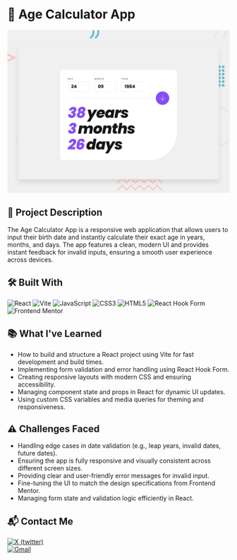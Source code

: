# 📌 Age Calculator App

![age calculator app preview](./src/assets/preview.jpg)

## 📝 Project Description

The Age Calculator App is a responsive web application that allows users to input their birth date and instantly calculate their exact age in years, months, and days. The app features a clean, modern UI and provides instant feedback for invalid inputs, ensuring a smooth user experience across devices.

## 🛠️ Built With

![React](https://img.shields.io/badge/React-20232A?style=for-the-badge&logo=react&logoColor=61DAFB)
![Vite](https://img.shields.io/badge/Vite-646CFF?style=for-the-badge&logo=vite&logoColor=FFD62E)
![JavaScript](https://img.shields.io/badge/JavaScript-F7DF1E?style=for-the-badge&logo=javascript&logoColor=black)
![CSS3](https://img.shields.io/badge/CSS3-1572B6?style=for-the-badge&logo=css&logoColor=white)
![HTML5](https://img.shields.io/badge/HTML5-E34F26?style=for-the-badge&logo=html5&logoColor=white)
![React Hook Form](https://img.shields.io/badge/React_Hook_Form-EC5990?style=for-the-badge&logo=reacthookform&logoColor=white)
![Frontend Mentor](https://img.shields.io/badge/Frontend%20Mentor-3A3A3A?style=for-the-badge&logo=frontendmentor&logoColor=white)

## 📚 What I've Learned

- How to build and structure a React project using Vite for fast development and build times.
- Implementing form validation and error handling using React Hook Form.
- Creating responsive layouts with modern CSS and ensuring accessibility.
- Managing component state and props in React for dynamic UI updates.
- Using custom CSS variables and media queries for theming and responsiveness.

## ⚠️ Challenges Faced

- Handling edge cases in date validation (e.g., leap years, invalid dates, future dates).
- Ensuring the app is fully responsive and visually consistent across different screen sizes.
- Providing clear and user-friendly error messages for invalid input.
- Fine-tuning the UI to match the design specifications from Frontend Mentor.
- Managing form state and validation logic efficiently in React.

## 📬 Contact Me

[![X (twitter)](https://img.shields.io/badge/@abizekv-black?style=for-the-badge&logo=X&logoColor=white)](https://x.com/abizekv)  
[![Gmail](https://img.shields.io/badge/abizekv@gmail.com-D14836?style=for-the-badge&logo=gmail&logoColor=white)](mailto:abizekv@gmail.com)
